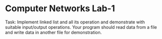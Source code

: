 # Computer Networks Lab-1
Task: Implement linked list and all its operation and demonstrate with suitable
input/output operations. Your program should read data from a file and
write data in another file for demonstration.
